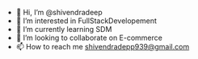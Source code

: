 - 👋 Hi, I’m @shivendradeep
- 👀 I’m interested in  FullStackDevelopement
- 🌱 I’m currently learning SDM
- 💞️ I’m looking to collaborate on E-commerce
- 📫 How to reach me shivendradepp939@gmail.com

<!---
shivendradeep/shivendradeep is a ✨ special ✨ repository because its `README.md` (this file) appears on your GitHub profile.
You can click the Preview link to take a look at your changes.
--->

